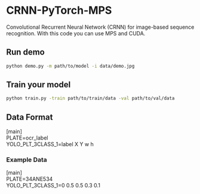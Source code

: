 # CRNN-PyTorch-MPS
 Convolutional Recurrent Neural Network (CRNN) for image-based sequence recognition. 
 With this code you can use MPS and CUDA.

## Run demo

  ```sh
  python demo.py -m path/to/model -i data/demo.jpg
  ```

## Train your model

  ```sh
  python train.py -train path/to/train/data -val path/to/val/data
  ```
## Data Format
 [main] \
 PLATE=ocr_label \
 YOLO_PLT_3CLASS_1=label X Y w h 
### Example Data
 [main] \
 PLATE=34ANE534 \
 YOLO_PLT_3CLASS_1=0 0.5 0.5 0.3 0.1
 
